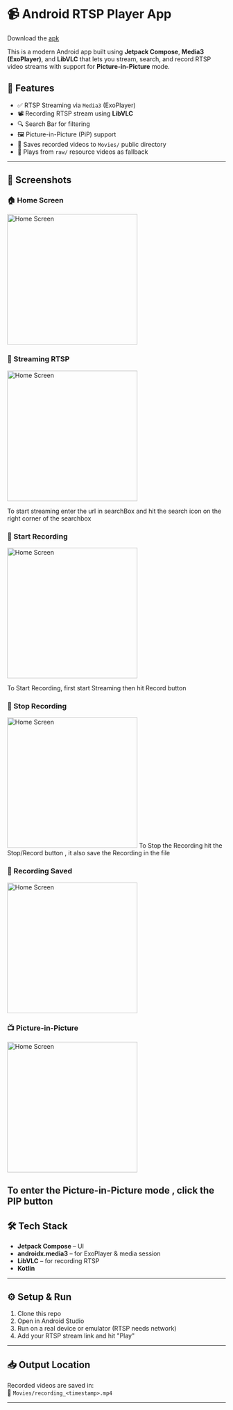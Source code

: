 # 📹 Android RTSP Player App

Download the [apk](https://github.com/by15190/rtsp_client/releases/tag/v1.0.0)

This is a modern Android app built using **Jetpack Compose**, **Media3 (ExoPlayer)**, and **LibVLC** that lets you stream, search, and record RTSP video streams with support for **Picture-in-Picture** mode.



## 🚀 Features

- ✅ RTSP Streaming via `Media3` (ExoPlayer)
- 📽️ Recording RTSP stream using **LibVLC**
- 🔍 Search Bar for filtering
- 🖼️ Picture-in-Picture (PiP) support
- 💾 Saves recorded videos to `Movies/` public directory
- 📁 Plays from `raw/` resource videos as fallback

---

## 📸 Screenshots
### 🏠 Home Screen
<img src="https://github.com/by15190/rtsp_client/blob/master/app/src/main/res/image1.png" alt="Home Screen" width="300"/>


### 🔴 Streaming RTSP
<img src="https://github.com/by15190/rtsp_client/blob/master/app/src/main/res/image2.png" alt="Home Screen" width="300"/>

To start streaming enter the url in searchBox and hit the search icon on the right corner of the searchbox

### 💾 Start Recording 
<img src="https://github.com/by15190/rtsp_client/blob/master/app/src/main/res/image2.png" alt="Home Screen" width="300"/>

To Start Recording, first start Streaming then hit Record button   

### 💾 Stop Recording 
<img src="https://github.com/by15190/rtsp_client/blob/master/app/src/main/res/image4.png" alt="Home Screen" width="300"/>
To Stop the Recording hit the Stop/Record button , it also save the Recording in the file 

### 💾 Recording Saved
<img src="https://github.com/by15190/rtsp_client/blob/master/app/src/main/res/image6.png" alt="Home Screen" width="300"/>

### 📺 Picture-in-Picture
<img src="https://github.com/by15190/rtsp_client/blob/master/app/src/main/res/image3.png" alt="Home Screen" width="300"/>

To enter the Picture-in-Picture mode , click the PIP button 
---

## 🛠 Tech Stack

- **Jetpack Compose** – UI
- **androidx.media3** – for ExoPlayer & media session
- **LibVLC** – for recording RTSP
- **Kotlin**

---



## ⚙️ Setup & Run

1. Clone this repo
2. Open in Android Studio
3. Run on a real device or emulator (RTSP needs network)
4. Add your RTSP stream link and hit "Play"

---

## 📥 Output Location

Recorded videos are saved in:  
📁 `Movies/recording_<timestamp>.mp4`

---


